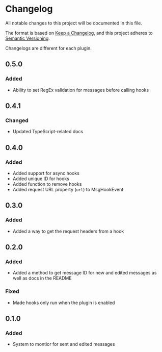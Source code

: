 # Changelog

All notable changes to this project will be documented in this file.

The format is based on [Keep a Changelog](https://keepachangelog.com/en/1.0.0/),
and this project adheres to [Semantic Versioning](https://semver.org/spec/v2.0.0.html).

Changelogs are different for each plugin.

## 0.5.0

### Added

- Ability to set RegEx validation for messages before calling hooks

## 0.4.1

### Changed

- Updated TypeScript-related docs

## 0.4.0

### Added

- Added support for async hooks
- Added unique ID for hooks
- Added function to remove hooks
- Added request URL property (`url`) to MsgHookEvent

## 0.3.0

### Added

- Added a way to get the request headers from a hook

## 0.2.0

### Added

- Added a method to get message ID for new and edited messages as well as docs in the README

### Fixed

- Made hooks only run when the plugin is enabled

## 0.1.0

### Added

- System to montior for sent and edited messages
